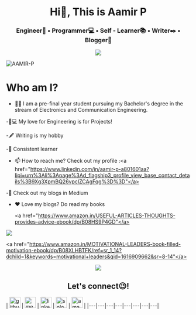 <h1 align="center">Hi👋, This is Aamir P</h1>
<h3 align="center">Engineer🧑  •  Programmer💻  •  Self - Learner📚  • Writer✒️ • Blogger📝</h3>

<p align="center">
<img src="https://user-images.githubusercontent.com/79377502/119357005-b28b0800-bcc4-11eb-88a3-bee71d38de06.png"/>
</p>

<p align="left"> <img src="https://komarev.com/ghpvc/?username=Best-forever-003" alt="AAMIR-P" /> </p>

# Who am I?
- 🤵🏽‍ I am a pre-final year student pursuing my Bachelor's degree in the stream of Electronics and Communication Engineering.
                                                                                              
-🏿‍💻 My love for Engineering is for Projects!
                                                                                              
-🖋 Writing is my hobby
                                                                                              
-📕 Consistent learner
                                                                                              
- 📫 How to reach me? Check out my profile :<a href="https://www.linkedin.com/in/aamir-p-a801601aa?lipi=urn%3Ali%3Apage%3Ad_flagship3_profile_view_base_contact_details%3B9Xg3XpmBQ26vpcIZCAgFqg%3D%3D"</a>

-📝 Check out my blogs in Medium

- ❤️ Love my blogs? Do read my books 

  <a href="https://www.amazon.in/USEFUL-ARTICLES-THOUGHTS-provides-advice-ebook/dp/B08HS9P4GD"</a>
  <p align="center">
<img src="https://user-images.githubusercontent.com/79377502/119359555-62fa0b80-bcc7-11eb-943a-5d9ba0cc36d3.png"/>
</p>                                                                                            
                                                                                              
<a href="https://www.amazon.in/MOTIVATIONAL-LEADERS-book-filled-motivation-ebook/dp/B08XLHBTFK/ref=sr_1_14?dchild=1&keywords=motivational+leaders&qid=1616909662&sr=8-14"</a>

<p align="center">
<img src="https://miro.medium.com/max/271/1*c3EXkEuAwhwBmS_yYoGOKw.jpeg"/>
</p>

<h2 align="center">Let's connect😉!</h2>

| [<img src="https://camo.githubusercontent.com/b079fe922f00c4b86f1b724fbc2e8141c468794ce8adbc9b7456e5e1ad09c622/68747470733a2f2f6564656e742e6769746875622e696f2f537570657254696e7949636f6e732f696d616765732f7376672f6769746875622e737667" alt="github logo" width="30" height="30">](https://github.com/Best-forever-003) |  [<img src="https://user-images.githubusercontent.com/79377502/119363341-54adee80-bccb-11eb-8d43-6a6df4195481.png" alt="medium logo" width="30" height="30">](https://aamir1610-67719.medium.com/) |  [<img src="https://camo.githubusercontent.com/c8a9c5b414cd812ad6a97a46c29af67239ddaeae08c41724ff7d945fb4c047e5/68747470733a2f2f6564656e742e6769746875622e696f2f537570657254696e7949636f6e732f696d616765732f7376672f6c696e6b6564696e2e737667" alt="linkedin logo" width="30" height="30">](https://www.linkedin.com/in/aamir-p-a801601aa?lipi=urn%3Ali%3Apage%3Ad_flagship3_profile_view_base_contact_details%3B9Xg3XpmBQ26vpcIZCAgFqg%3D%3D) |  [<img src="![Uploading image.png…]()" alt="solo learn logo" width="30" height="30">](https://www.sololearn.com/profile/18251988") | [<img src="https://user-images.githubusercontent.com/79377502/119364589-ac992500-bccc-11eb-956f-81223eec9c9b.png)" alt="amazon logo" width="30" height="30">](https://www.amazon.in/s?i=digital-text&rh=p_27%3AAamir+P&s=relevancerank&text=Aamir+P&ref=dp_byline_sr_ebooks_1) |
|---|---|---|---|---|---|---|---|
                                                                                              
